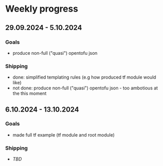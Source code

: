 # Weekly progress

## 29.09.2024 - 5.10.2024

### Goals

* produce non-full ("quasi") opentofu json

### Shipping

* done: simplified templating rules (e.g how produced tf module would like)
* not done: produce non-full ("quasi") opentofu json - too ambotious at the this moment

## 6.10.2024 - 13.10.2024

### Goals

* made full tf example (tf module and root module)

### Shipping

* _TBD_
